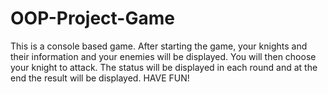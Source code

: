 # OOP-Project-Game
This is a console based game. After starting the game, your knights and their information and your enemies will be displayed. You will then choose your knight to attack. The status will be displayed in each round and at the end the result will be displayed. HAVE FUN!
